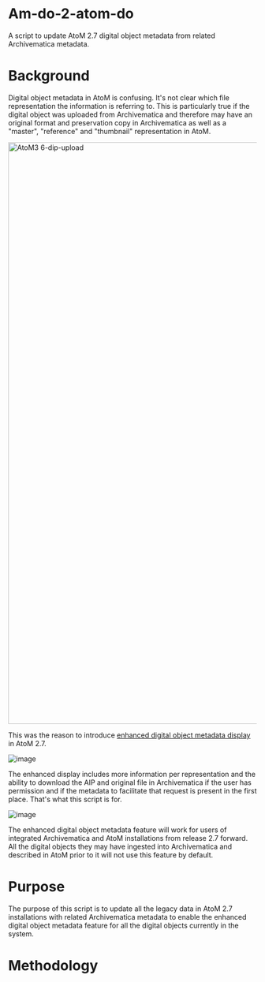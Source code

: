 # Am-do-2-atom-do
A script to update AtoM 2.7 digital object metadata from related Archivematica metadata.

# Background
Digital object metadata in AtoM is confusing. It's not clear which file representation the information is referring to. This is particularly true if the digital object was uploaded from Archivematica and therefore may have an original format and preservation copy in Archivematica as well as a "master", "reference" and "thumbnail" representation in AtoM.

<img width="1180" alt="AtoM3 6-dip-upload" src="https://user-images.githubusercontent.com/672121/114940877-4381e000-9df7-11eb-927b-34546ae097d9.png">


This was the reason to introduce [enhanced digital object metadata display](https://www.accesstomemory.org/en/docs/2.7/user-manual/import-export/upload-digital-object/#digital-object-metadata) in AtoM 2.7.


![image](https://user-images.githubusercontent.com/672121/114941560-2dc0ea80-9df8-11eb-931b-bdb2e464baf5.png)

The enhanced display includes more information per representation and the ability to download the AIP and original file in Archivematica if the user has permission and if the metadata to facilitate that request is present in the first place. That's what this script is for.

![image](https://user-images.githubusercontent.com/672121/114941839-81333880-9df8-11eb-8bf2-d330afeba688.png)

The enhanced digital object metadata feature will work for users of integrated Archivematica and AtoM installations from release 2.7 forward. All the digital objects they may have ingested into Archivematica and described in AtoM prior to it will not use this feature by default.

# Purpose

The purpose of this script is to update all the legacy data in AtoM 2.7 installations with related Archivematica metadata to enable the enhanced digital object metadata feature for all the digital objects currently in the system.

# Methodology
